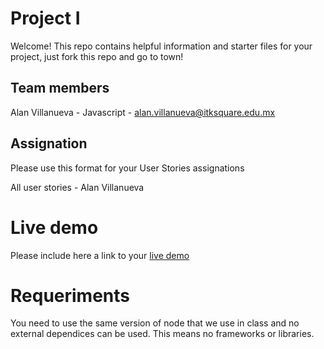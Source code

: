# Project I

Welcome! This repo contains helpful information and starter files for your project, just fork this repo and go to town!

## Team members

Alan Villanueva - Javascript - alan.villanueva@itksquare.edu.mx

## Assignation 

Please use this format for your User Stories assignations

All user stories - Alan Villanueva

# Live demo

Please include here a link to your [live demo](url_here_please)

# Requeriments
You need to use the same version of node that we use in class and no external dependices can be used. This means no frameworks or libraries.

